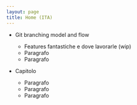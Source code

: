 ```yaml
---
layout: page
title: Home (ITA)
---
```


- Git branching model and flow

  - Features fantastiche e dove lavorarle (wip)
  - Paragrafo
  - Paragrafo

- Capitolo

  - Paragrafo
  - Paragrafo
  - Paragrafo
